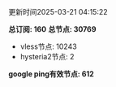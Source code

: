 更新时间2025-03-21 04:15:22

**总订阅: 160**
**总节点: 30769**
- vless节点: 10243
- hysteria2节点: 2

**google ping有效节点: 612**

